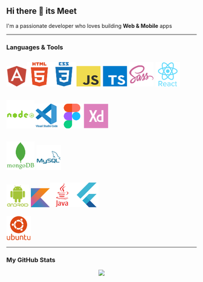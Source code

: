 ## Hi there 👋 its Meet

I'm a passionate developer who loves building **Web & Mobile** apps

---
### **Languages & Tools**

<img alt="medium" height="55px" width="55px" src="https://github.com/devicons/devicon/blob/master/icons/angularjs/angularjs-plain.svg"/><img alt="medium" height="65px" width="65px" src="https://github.com/devicons/devicon/blob/master/icons/html5/html5-plain-wordmark.svg"/><img alt="medium" height="65px" width="65px" src="https://github.com/devicons/devicon/blob/master/icons/css3/css3-plain-wordmark.svg"/><img alt="medium" height="55px" width="65px" src="https://github.com/devicons/devicon/blob/master/icons/javascript/javascript-original.svg"/> <img alt="medium" height="55px" width="65px" src="https://github.com/devicons/devicon/blob/master/icons/typescript/typescript-plain.svg"/> <img alt="medium" height="65px" width="65px" src="https://github.com/devicons/devicon/blob/master/icons/sass/sass-original.svg"/> <img alt="medium" height="65px" width="65px" src="https://github.com/devicons/devicon/blob/master/icons/react/react-original-wordmark.svg"/>  
----
<img alt="medium" height="75px" width="75px" src="https://github.com/devicons/devicon/blob/master/icons/nodejs/nodejs-plain-wordmark.svg"/><img alt="medium" height="65px" width="65px" src="https://github.com/devicons/devicon/blob/master/icons/vscode/vscode-original-wordmark.svg"/><img alt="medium" height="65px" width="65px" src="https://github.com/devicons/devicon/blob/master/icons/figma/figma-original.svg"/><img alt="medium" height="65px" width="65px" src="https://github.com/devicons/devicon/blob/master/icons/xd/xd-plain.svg"/>
----
<img alt="medium" height="75px" width="75px" src="https://github.com/devicons/devicon/blob/master/icons/mongodb/mongodb-plain-wordmark.svg"/> <img alt="medium" height="65px" width="65px" src="https://github.com/devicons/devicon/blob/master/icons/mysql/mysql-plain-wordmark.svg"/>
----
<img alt="medium" height="60px" width="60px" src="https://github.com/devicons/devicon/blob/master/icons/android/android-plain-wordmark.svg"/>  <img alt="medium" height="50px" width="50px" src="https://github.com/devicons/devicon/blob/master/icons/kotlin/kotlin-original.svg"/><img alt="medium" height="65px" width="65px" src="https://github.com/devicons/devicon/blob/master/icons/java/java-plain-wordmark.svg"/><img alt="medium" height="65px" width="65px" src="https://github.com/devicons/devicon/blob/master/icons/flutter/flutter-original.svg"/>
----
<img alt="medium" height="65px" width="65px" src="https://github.com/devicons/devicon/blob/master/icons/ubuntu/ubuntu-plain-wordmark.svg"/>

---
### **My GitHub Stats**

<p align="center"> <img src="https://github-readme-stats.vercel.app/api?username=pandyama&show_icons=true&theme=gotham"/>
